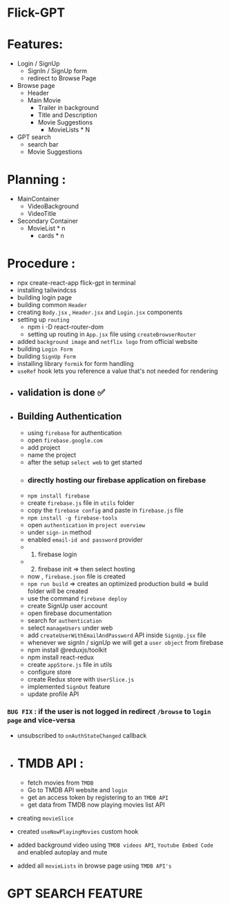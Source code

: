 # Flick-GPT

# Features: 
- Login / SignUp
    - SignIn / SignUp form
    - redirect to Browse Page
- Browse page 
    - Header
    - Main Movie
        - Trailer in background
        - Title and Description
        - Movie Suggestions
            - MovieLists * N 
- GPT search 
    - search bar
    - Movie Suggestions 

# Planning :
- MainContainer 
    - VideoBackground 
    - VideoTitle 
- Secondary Container 
    - MovieList * n 
        - cards * n


# Procedure :
- npx create-react-app flick-gpt in terminal 
- installing tailwindcss
- building login page
- building common `Header`
- creating `Body.jsx` , `Header.jsx` and `Login.jsx` components
- setting up `routing`
    - npm i -D react-router-dom
    - setting up routing in `App.jsx` file using `createBrowserRouter`
- added `background image` and `netflix logo` from official website
- building `Login Form`
- building `SignUp Form`
- installing library `formik` for form handling
- `useRef` hook lets you reference a value that's not needed for rendering
- ## validation is done ✅
- ## Building Authentication
    - using `firebase` for authentication 
    - open `firebase.google.com`
    - add project
    - name the project 
    - after the setup `select web` to get started
    - ### directly hosting our firebase application on firebase
    - `npm install firebase`
    - create `firebase.js` file in `utils` folder
    - copy the `firebase config` and paste in `firebase.js` file
    - `npm install -g firebase-tools`
    - open `authentication` in `project overview`
    - under `sign-in` method
    - enabled `email-id and password` provider
    - 1) firebase login
    - 2) firebase init => then select hosting
    - now , `firebase.json` file is created 
    - `npm run build` => creates an optimized production build => build folder will be created
    - use the command `firebase deploy` 
    - create SignUp user account 
    - open firebase documentation 
    - search for `authentication`
    - select `manageUsers` under web 
    - add `createUserWithEmailAndPassword` API inside `SignUp.jsx` file
    - whenever we signIn / signUp we will get a `user object` from firebase
    - npm install @reduxjs/toolkit 
    - npm install react-redux 
    - create `appStore.js` file in utils 
    - configure store 
    - create Redux store with `UserSlice.js`
    - implemented `SignOut` feature
    - update profile API 

### `BUG FIX` : if the user is not logged in redirect `/browse` to `login page` and vice-versa
- unsubscribed to `onAuthStateChanged` callback
- # TMDB API :
    - fetch movies from `TMDB` 
    - Go to TMDB API website and `login` 
    - get an access token by registering to an `TMDB API`
    - get data from TMDB now playing movies list API
- creating `movieSlice`
- created `useNowPlayingMovies` custom hook
- added background video using `TMDB videos API`, `Youtube Embed Code` and enabled autoplay and mute

- added all `movieLists` in browse page using `TMDB API's`

# GPT SEARCH FEATURE 

